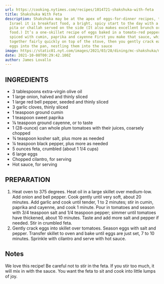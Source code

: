 ```yaml
---
url: https://cooking.nytimes.com/recipes/1014721-shakshuka-with-feta
title: Shakshuka With Feta
description: Shakshuka may be at the apex of eggs-for-dinner recipes, though in
  Israel it is breakfast food, a bright, spicy start to the day with a pile of
  pita or challah served on the side (It also makes excellent brunch or lunch
  food.) It’s a one-skillet recipe of eggs baked in a tomato-red pepper sauce
  spiced with cumin, paprika and cayenne First you make that sauce, which comes
  together fairly quickly on top of the stove, then you gently crack each of the
  eggs into the pan, nestling them into the sauce
image: https://static01.nyt.com/images/2021/03/28/dining/mc-shakshuka/mc-shakshuka-articleLarge.jpg
date: 2021-10-08T00:29:42.100Z
author: James Lovallo
---
```


## INGREDIENTS

- 3 tablespoons extra-virgin olive oil
- 1 large onion, halved and thinly sliced
- 1 large red bell pepper, seeded and thinly sliced
- 3 garlic cloves, thinly sliced
- 1 teaspoon ground cumin
- 1 teaspoon sweet paprika
- ⅛ teaspoon ground cayenne, or to taste
- 1 (28-ounce) can whole plum tomatoes with their juices, coarsely chopped
- ¾ teaspoon kosher salt, plus more as needed
- ¼ teaspoon black pepper, plus more as needed
- 5 ounces feta, crumbled (about 1 1/4 cups)
- 6 large eggs
- Chopped cilantro, for serving
- Hot sauce, for serving

## PREPARATION

1. Heat oven to 375 degrees. Heat oil in a large skillet over medium-low. Add onion and bell pepper. Cook gently until very soft, about 20 minutes. Add garlic and cook until tender, 1 to 2 minutes; stir in cumin, paprika and cayenne, and cook 1 minute. Pour in tomatoes and season with 3/4 teaspoon salt and 1/4 teaspoon pepper; simmer until tomatoes have thickened, about 10 minutes. Taste and add more salt and pepper if needed. Stir in crumbled feta.
2. Gently crack eggs into skillet over tomatoes. Season eggs with salt and pepper. Transfer skillet to oven and bake until eggs are just set, 7 to 10 minutes. Sprinkle with cilantro and serve with hot sauce.

## Notes

We love this recipe! Be careful not to stir in the feta. If you stir too much, it will mix in with the sauce. You want the feta to sit and cook into little lumps of joy.

